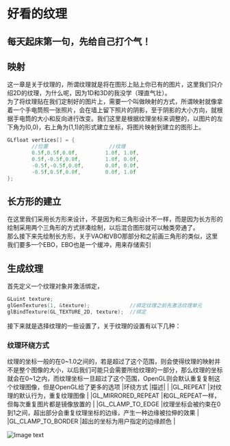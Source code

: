 # 好看的纹理

## 每天起床第一句，先给自己打个气！

## 映射
这一章是关于纹理的，所谓纹理就是将在图形上贴上你已有的图片，这里我们只介绍2D的纹理，为什么呢，因为1D和3D的我没学（理直气壮）。<br>
为了将纹理贴在我们定制好的图片上，需要一个叫做映射的方式，所谓映射就像拿着一个手电筒照一张照片，会在墙上留下照片的阴影，至于阴影的大小方向，就根据手电筒的大小和反向进行改变。我们这里是根据纹理坐标来调整的，以图片的左下角为(0,0)，右上角为(1,1)的形式建立坐标，将图片映射到建立的图形上。
```cpp
GLfloat vertices[] = {
		//位置					//纹理
		0.5f,0.5f,0.0f,			1.0f, 1.0f,
		0.5f,-0.5f,0.0f,		1.0f, 0.0f,
		-0.5f,-0.5f,0.0f,		0.0f, 0.0f,
		-0.5f,0.5f,0.0f,		0.0f, 1.0f
};
```

## 长方形的建立
在这里我们采用长方形来设计，不是因为和三角形设计不一样，而是因为长方形的绘制采用两个三角形的方式拼凑绘制，以后混合图形就可以触类旁通了。<br>
那么接下来先绘制长方形，关于VAO和VBO那部分和之前画三角形的类似，这里我们要多一个EBO，EBO也是一个缓冲，用来存储索引

## 生成纹理
首先定义一个纹理对象并激活绑定，
```cpp
GLuint texture;
glGenTextures(1, &texture);				//绑定纹理之前先激活纹理单元
glBindTexture(GL_TEXTURE_2D, texture);	//绑定
````
接下来就是选择纹理的一些设置了，关于纹理的设置有以下几种：
### 纹理环绕方式
纹理的坐标一般的在0~1.0之间的，若是超过了这个范围，则会使得纹理的映射并不是整个图像的大小，以后我们可能只会需要所给纹理的一部分，那么纹理的坐标就会在0~1之内，而纹理坐标一旦超过了这个范围，OpenGL则会默认重复复制这个纹理图像，但是OpenGL给了更多的选项
|环绕方式			|描述|																			|
|GL_REPEAT			|对纹理的默认行为，重复纹理图像													|
|GL_MIRRORED_REPEAT	|和GL_REPEAT一样，但每次重复图片都是镜像放置的									  |
|GL_CLAMP_TO_EDGE	|纹理坐标会被约束在0到1之间，超出部分会重复纹理坐标的边缘，产生一种边缘被拉伸的效果		|
|GL_CLAMP_TO_BORDER	|超出的坐标为用户指定的边缘颜色													|

![Image text](https://raw.github.com/yourName/repositpry/master/yourprojectName/img-folder/test.jpg)


